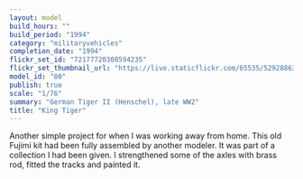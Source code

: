 ```yaml
---
layout: model
build_hours: ""
build_period: "1994"
category: "militaryvehicles"
completion_date: "1994"
flickr_set_id: "72177720308594235"
flickr_set_thumbnail_url: "https://live.staticflickr.com/65535/52928863905_e11c26418d_m.jpg"
model_id: "80"
publish: true
scale: "1/76"
summary: "German Tiger II (Henschel), late WW2"
title: "King Tiger"
---
```


Another simple project for when I was working away from home. This old Fujimi kit had been fully assembled by another modeler. It was part of a collection I had been given. I strengthened some of the axles with brass rod, fitted the tracks and painted it.

